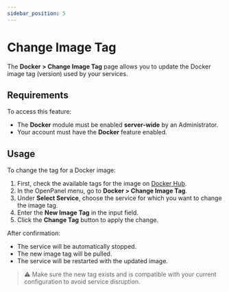 ```yaml
---
sidebar_position: 5
---
```


# Change Image Tag

The **Docker > Change Image Tag** page allows you to update the Docker image tag (version) used by your services.

## Requirements

To access this feature:

- The **Docker** module must be enabled **server-wide** by an Administrator.
- Your account must have the **Docker** feature enabled.

## Usage

To change the tag for a Docker image:

1. First, check the available tags for the image on [Docker Hub](https://hub.docker.com/).
2. In the OpenPanel menu, go to **Docker > Change Image Tag**.
3. Under **Select Service**, choose the service for which you want to change the image tag.
4. Enter the **New Image Tag** in the input field.
5. Click the **Change Tag** button to apply the change.

After confirmation:

- The service will be automatically stopped.
- The new image tag will be pulled.
- The service will be restarted with the updated image.

> ⚠️ Make sure the new tag exists and is compatible with your current configuration to avoid service disruption.
